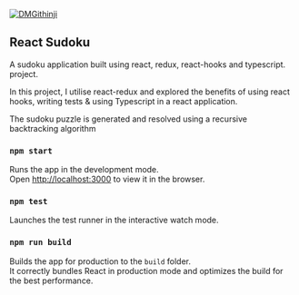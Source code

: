 [![DMGithinji](https://circleci.com/gh/DMGithinji/React-Sudoku.svg?style=svg)](https://app.circleci.com/pipelines/github/DMGithinji/React-Sudoku)


## React Sudoku

A sudoku application built using react, redux, react-hooks and typescript.
project.

In this project, I utilise react-redux and explored the benefits of using react hooks, writing tests & using Typescript in a react application.

The sudoku puzzle is generated and resolved using a recursive backtracking algorithm


### `npm start`

Runs the app in the development mode.<br />
Open [http://localhost:3000](http://localhost:3000) to view it in the browser.


### `npm test`

Launches the test runner in the interactive watch mode.<br />


### `npm run build`

Builds the app for production to the `build` folder.<br />
It correctly bundles React in production mode and optimizes the build for the best performance.
